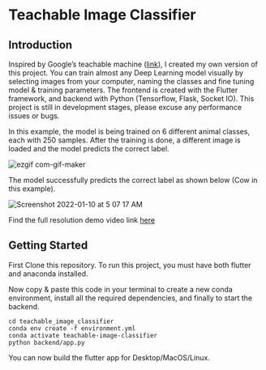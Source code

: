 # Teachable Image Classifier

## Introduction

Inspired by Google’s teachable machine ([link](https://teachablemachine.withgoogle.com)), I created my own version of this project. You can train almost any Deep Learning model visually by selecting images from your computer, naming the classes and fine tuning model & training parameters. The frontend is created with the Flutter framework, and backend with Python (Tensorflow, Flask, Socket IO). This project is still in development stages, please excuse any performance issues or bugs.

In this example, the model is being trained on 6 different animal classes, each with 250 samples. After the training is done, a different image is loaded and the model predicts the correct label.

![ezgif com-gif-maker](https://user-images.githubusercontent.com/34202100/148705686-5f4705b7-2754-4e20-bfb4-f94faa194ce0.gif)

The model successfully predicts the correct label as shown below (Cow in this example).

![Screenshot 2022-01-10 at 5 07 17 AM](https://user-images.githubusercontent.com/34202100/148706018-0056db31-4479-43cc-b649-ae30c97e8c47.png)

Find the full resolution demo video link [here](demo/)

## Getting Started

First Clone this repository. To run this project, you must have both flutter and anaconda installed.

Now copy & paste this code in your terminal to create a new conda environment, install all the required dependencies, and finally to start the backend.

```test
cd teachable_image_classifier
conda env create -f environment.yml
conda activate teachable-image-classifier
python backend/app.py
```

You can now build the flutter app for Desktop/MacOS/Linux.
